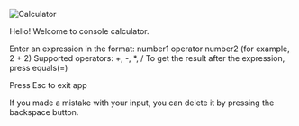 ![Calculator](C:\Projects\repos\Calculator\Calc.jpg)

Hello! Welcome to console calculator.

Enter an expression in the format: number1 operator number2 (for example, 2 + 2) Supported operators: +, -, *, / To get the result after the expression, press equals(=)

Press Esc to exit app

If you made a mistake with your input, you can delete it by pressing the backspace button.
